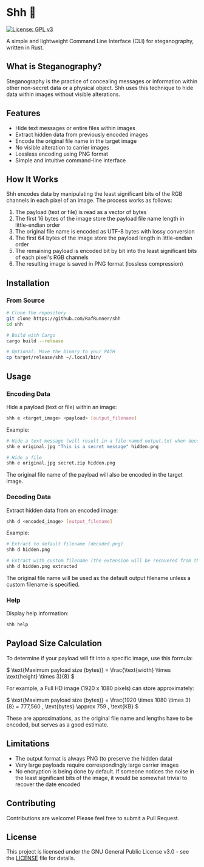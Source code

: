 # Shh 🤫

[![License: GPL v3](https://img.shields.io/badge/License-GPLv3-blue.svg)](https://www.gnu.org/licenses/gpl-3.0)

A simple and lightweight Command Line Interface (CLI) for steganography, written in Rust.

## What is Steganography?

Steganography is the practice of concealing messages or information within other non-secret data or a physical object. Shh uses this technique to hide data within images without visible alterations.

## Features

- Hide text messages or entire files within images
- Extract hidden data from previously encoded images
- Encode the original file name in the target image
- No visible alteration to carrier images
- Lossless encoding using PNG format
- Simple and intuitive command-line interface

## How It Works

Shh encodes data by manipulating the least significant bits of the RGB channels in each pixel of an image. The process works as follows:

1. The payload (text or file) is read as a vector of bytes
1. The first 16 bytes of the image store the payload file name length in little-endian order
1. The original file name is encoded as UTF-8 bytes with lossy conversion
1. The first 64 bytes of the image store the payload length in little-endian order
1. The remaining payload is encoded bit by bit into the least significant bits of each pixel's RGB channels
1. The resulting image is saved in PNG format (lossless compression)

## Installation

### From Source

```bash
# Clone the repository
git clone https://github.com/RafRunner/shh
cd shh

# Build with Cargo
cargo build --release

# Optional: Move the binary to your PATH
cp target/release/shh ~/.local/bin/
```

## Usage

### Encoding Data

Hide a payload (text or file) within an image:

```bash
shh e <target_image> <payload> [output_filename]
```

Example:

```bash
# Hide a text message (will result in a file named output.txt when decoded)
shh e original.jpg "This is a secret message" hidden.png

# Hide a file
shh e original.jpg secret.zip hidden.png
```

The original file name of the payload will also be encoded in the target image.

### Decoding Data

Extract hidden data from an encoded image:

```bash
shh d <encoded_image> [output_filename]
```

Example:

```bash
# Extract to default filename (decoded.png)
shh d hidden.png

# Extract with custom filename (the extension will be recovered from the original file name)
shh d hidden.png extracted
```

The original file name will be used as the default output filename unless a custom filename is specified.

### Help

Display help information:

```bash
shh help
```

## Payload Size Calculation

To determine if your payload will fit into a specific image, use this formula:

$
\text{Maximum payload size (bytes)} = \frac{\text{width} \times \text{height} \times 3}{8}
$

For example, a Full HD image (1920 x 1080 pixels) can store approximately:

$
\text{Maximum payload size (bytes)} = \frac{1920 \times 1080 \times 3}{8} = 777,560 \, \text{bytes} \approx 759 \, \text{KB}
$

These are approximations, as the original file name and lengths have to be encoded, but serves as a good estimate.

## Limitations

- The output format is always PNG (to preserve the hidden data)
- Very large payloads require correspondingly large carrier images
- No encryption is being done by default. If someone notices the noise in the least significant bits of the image, it would be somewhat trivial to recover the date encoded

## Contributing

Contributions are welcome! Please feel free to submit a Pull Request.

## License

This project is licensed under the GNU General Public License v3.0 - see the [LICENSE](LICENSE) file for details.

